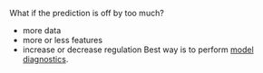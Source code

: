 What if the prediction is off by too much?
* more data
* more or less features
* increase or decrease regulation
Best way is to perform [model diagnostics](model_diagnostics.md).
